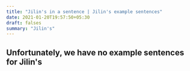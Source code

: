 ```yaml
---
title: "Jilin's in a sentence | Jilin's example sentences"
date: 2021-01-20T19:57:50+05:30
draft: falses
summary: "Jilin's"
---
```

## Unfortunately, we have no example sentences for Jilin's                 
